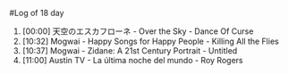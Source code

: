 #Log of 18 day

1. [00:00] 天空のエスカフローネ - Over the Sky - Dance Of Curse
1. [10:32] Mogwai - Happy Songs for Happy People - Killing All the Flies
1. [10:37] Mogwai - Zidane: A 21st Century Portrait - Untitled
1. [11:00] Austin TV - La última noche del mundo - Roy Rogers

